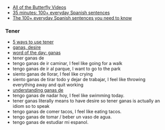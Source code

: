 

- [All of the Butterfly Videos](https://www.youtube.com/@ButterflySpanish/videos)
- [35 minutes: 100+ everyday Spanish sentences](https://www.youtube.com/watch?v=6_5FnCLLYoA)
- [The 100+ everyday Spanish sentences you need to know](https://www.youtube.com/watch?v=LGMKg6MUdxI)

### Tener

- [5 ways to use tener](https://www.youtube.com/watch?v=RaT1vHv_aD0)
- [ganas, desire](https://www.spanishdict.com/translate/ganas?showOnlyResult=true&langFrom=es)
- [word of the day: ganas](https://www.youtube.com/watch?v=ostBQcghsPIs)
- tener ganas de
- tengo ganas de ir caminar, I feel like going for a walk
- tengo ganas de ir al parque, I want to go to the park
- siento ganas de llorar, I feel like crying
- siento ganas de tirar todo y dejar de trabajar, I feel like throwing everything away and quit working
- [understanding ganas de](https://www.youtube.com/watch?v=RZiqPSF9NTk)
- tengo ganas de nadar hoy, I feel like swimming today.
- tener ganas literally means to have desire so tener ganas is actually an idiom so to speak
- tengo ganas de comer tacos, I feel like eating tacos.
- tengo ganas de tomar / beber un vaso de agua.
- tengo ganas de estudiar mi espanol.
